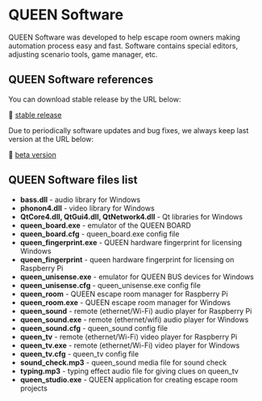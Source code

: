 # QUEEN Software

QUEEN Software was developed to help escape room owners making automation process easy and fast. Software contains special editors, adjusting scenario tools, game manager, etc.

## QUEEN Software references  

You can download stable release by the URL below:

:open_file_folder: [stable release](https://1drv.ms/f/s!Am_hkdn5bouSgX0lsusXufvFv5YP)

Due to periodically software updates and bug fixes, we always keep last version at the URL below:

:open_file_folder: [beta version](https://1drv.ms/f/s!Am_hkdn5bouSgSG0t5SeiiniA7ie)


## QUEEN Software files list  
- **bass.dll** - audio library for Windows  
- **phonon4.dll** - video library for Windows  
- **QtCore4.dll, QtGui4.dll, QtNetwork4.dll** - Qt libraries for Windows  
- **queen\_board.exe** - emulator of the QUEEN BOARD  
- **queen\_board.cfg** - queen\_board.exe config file  
- **queen\_fingerprint.exe** - QUEEN hardware fingerprint for licensing Windows  
- **queen\_fingerprint** - queen hardware fingerprint for licensing on Raspberry Pi  
- **queen\_unisense.exe** - emulator for QUEEN BUS devices for Windows  
- **queen\_unisense.cfg** - queen\_unisense.exe config file  
- **queen\_room** - QUEEN escape room manager for Raspberry Pi  
- **queen\_room.exe** - QUEEN escape room manager for Windows  
- **queen\_sound** - remote (ethernet/Wi-Fi) audio player for Raspberry Pi  
- **queen\_sound.exe** - remote (ethernet/wifi) audio player for Windows  
- **queen\_sound.cfg** - queen\_sound config file  
- **queen\_tv** - remote (ethernet/Wi-Fi) video player for Raspberry Pi  
- **queen\_tv.exe** - remote (ethernet/Wi-Fi) video player for Windows  
- **queen\_tv.cfg** - queen\_tv config file  
- **sound\_check.mp3** - queen\_sound media file for sound check  
- **typing.mp3** - typing effect audio file for giving clues on queen\_tv  
- **queen\_studio.exe** - QUEEN application for creating escape room projects  




